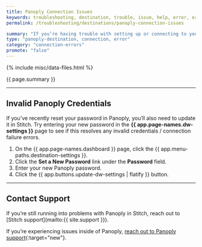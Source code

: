 ```yaml
---
title: Panoply Connection Issues
keywords: troubleshooting, destination, trouble, issue, help, error, errors, panoply
permalink: /troubleshooting/destinations/panoply-connection-issues

summary: "If you’re having trouble with setting up or connecting to your Panoply data warehouse in Stitch, try these troubleshooting steps before reaching out to support."
type: "panoply-destination, connection, error"
category: "connection-errors"
promote: "false"
---
```

{% include misc/data-files.html %}

{{ page.summary }}

---

## Invalid Panoply Credentials

If you’ve recently reset your password in Panoply, you’ll also need to update it in Stitch. Try entering your new password in the **{{ app.page-names.dw-settings }}** page to see if this resolves any invalid credentials / connection failure errors.

1. On the {{ app.page-names.dashboard }} page, click the {{ app.menu-paths.destination-settings }}.
2. Click the **Set a New Password** link under the **Password** field.
3. Enter your new Panoply password.
4. Click the {{ app.buttons.update-dw-settings | flatify }} button.

---

## Contact Support

If you’re still running into problems with Panoply in Stitch, reach out to [Stitch support](mailto:{{ site.support }}).

If you’re experiencing issues inside of Panoply, [reach out to Panoply support](https://panoply.io){:target="new"}.